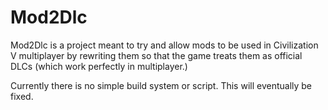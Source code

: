Mod2Dlc
=======

Mod2Dlc is a project meant to try and allow mods to be used in Civilization V
multiplayer by rewriting them so that the game treats them as official DLCs
(which work perfectly in multiplayer.)

Currently there is no simple build system or script. This will eventually be
fixed.
